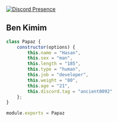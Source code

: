 [![Discord Presence](https://lanyard-profile-readme.vercel.app/api/469419605895544832?hideDiscrim=true)](https://discord.com/users/469419605895544832)

<h2>Ben Kimim</h2>

```js
class Papaz {
    constructor(options) {
        this.name = "Hasan",
        this.sex = "man",
        this.length = "185",
        this.type = "human",
        this.job = "developer",
        this.weight = "80",
        this.age = "21",
        this.discord.tag = "ancient0092"
    };
}

module.exports = Papaz
```
